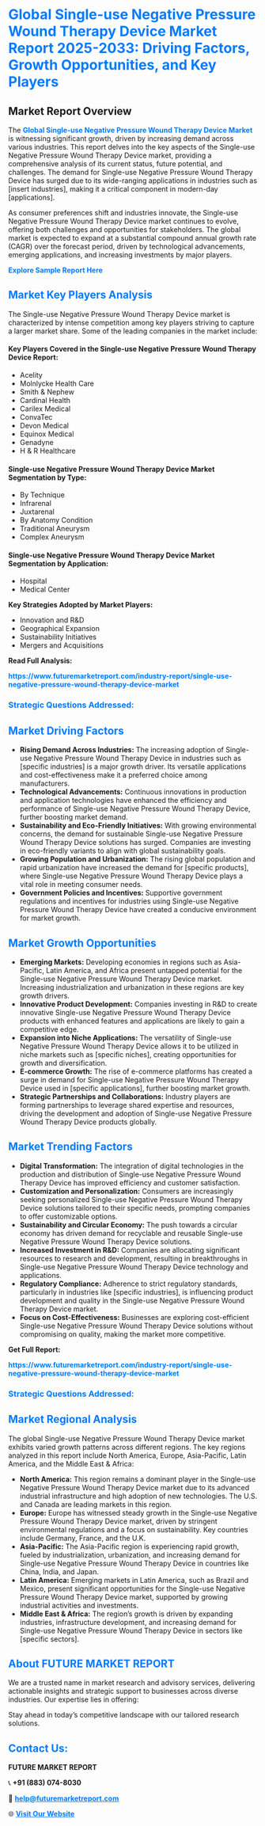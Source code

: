 <h1 style="color: #007BFF;">Global Single-use Negative Pressure Wound Therapy Device Market Report 2025-2033: Driving Factors, Growth Opportunities, and Key Players</h1>

<section id="overview">
<h2>Market Report Overview</h2>
<p>The <a href="https://www.futuremarketreport.com/industry-report/single-use-negative-pressure-wound-therapy-device-market" style="color: #007BFF; text-decoration: none;"><strong>Global Single-use Negative Pressure Wound Therapy Device Market</strong></a> is witnessing significant growth, driven by increasing demand across various industries. This report delves into the key aspects of the Single-use Negative Pressure Wound Therapy Device market, providing a comprehensive analysis of its current status, future potential, and challenges. The demand for Single-use Negative Pressure Wound Therapy Device has surged due to its wide-ranging applications in industries such as [insert industries], making it a critical component in modern-day [applications].</p>
<p>As consumer preferences shift and industries innovate, the Single-use Negative Pressure Wound Therapy Device market continues to evolve, offering both challenges and opportunities for stakeholders. The global market is expected to expand at a substantial compound annual growth rate (CAGR) over the forecast period, driven by technological advancements, emerging applications, and increasing investments by major players.</p>
</section>

<section id="overview">
<p><a href="https://www.futuremarketreport.com/request-sample/reportId=99485" style="color: #007BFF; text-decoration: none;"><strong>Explore Sample Report Here</strong></a></p>
</section>

<section id="key-players">
<h2 style="color: #007BFF;">Market Key Players Analysis</h2>
<p>The Single-use Negative Pressure Wound Therapy Device market is characterized by intense competition among key players striving to capture a larger market share. Some of the leading companies in the market include:</p>
<h4>Key Players Covered in the Single-use Negative Pressure Wound Therapy Device Report:</h4>
<ul><li>Acelity</li><li>Molnlycke Health Care</li><li>Smith &amp; Nephew</li><li>Cardinal Health</li><li>Carilex Medical</li><li>ConvaTec</li><li>Devon Medical</li><li>Equinox Medical</li><li>Genadyne</li><li>H &amp; R Healthcare</li></ul>
<h4>Single-use Negative Pressure Wound Therapy Device Market Segmentation by Type:</h4>
<ul><li>By Technique</li><li>Infrarenal</li><li>Juxtarenal</li><li>By Anatomy Condition</li><li>Traditional Aneurysm</li><li>Complex Aneurysm</li></ul>

<h4>Single-use Negative Pressure Wound Therapy Device Market Segmentation by Application:</h4>
<ul><li>Hospital</li><li>Medical Center</li></ul>
<p><strong>Key Strategies Adopted by Market Players:</strong></p>
<ul>
<li>Innovation and R&D</li>
<li>Geographical Expansion</li>
<li>Sustainability Initiatives</li>
<li>Mergers and Acquisitions</li>
</ul>
</section>

<section>
<p><strong>Read Full Analysis: </strong></p><a href="https://www.futuremarketreport.com/industry-report/single-use-negative-pressure-wound-therapy-device-market" style="color: #007BFF; text-decoration: none;"><strong>https://www.futuremarketreport.com/industry-report/single-use-negative-pressure-wound-therapy-device-market</strong></a>
<h3 style="color: #007BFF;">Strategic Questions Addressed:</h3>
</section>

<section id="driving-factors">
<h2 style="color: #007BFF;">Market Driving Factors</h2>
<ul>
<li><strong>Rising Demand Across Industries:</strong> The increasing adoption of Single-use Negative Pressure Wound Therapy Device in industries such as [specific industries] is a major growth driver. Its versatile applications and cost-effectiveness make it a preferred choice among manufacturers.</li>
<li><strong>Technological Advancements:</strong> Continuous innovations in production and application technologies have enhanced the efficiency and performance of Single-use Negative Pressure Wound Therapy Device, further boosting market demand.</li>
<li><strong>Sustainability and Eco-Friendly Initiatives:</strong> With growing environmental concerns, the demand for sustainable Single-use Negative Pressure Wound Therapy Device solutions has surged. Companies are investing in eco-friendly variants to align with global sustainability goals.</li>
<li><strong>Growing Population and Urbanization:</strong> The rising global population and rapid urbanization have increased the demand for [specific products], where Single-use Negative Pressure Wound Therapy Device plays a vital role in meeting consumer needs.</li>
<li><strong>Government Policies and Incentives:</strong> Supportive government regulations and incentives for industries using Single-use Negative Pressure Wound Therapy Device have created a conducive environment for market growth.</li>
</ul>
</section>

<section id="growth-opportunities">
<h2 style="color: #007BFF;">Market Growth Opportunities</h2>
<ul>
<li><strong>Emerging Markets:</strong> Developing economies in regions such as Asia-Pacific, Latin America, and Africa present untapped potential for the Single-use Negative Pressure Wound Therapy Device market. Increasing industrialization and urbanization in these regions are key growth drivers.</li>
<li><strong>Innovative Product Development:</strong> Companies investing in R&D to create innovative Single-use Negative Pressure Wound Therapy Device products with enhanced features and applications are likely to gain a competitive edge.</li>
<li><strong>Expansion into Niche Applications:</strong> The versatility of Single-use Negative Pressure Wound Therapy Device allows it to be utilized in niche markets such as [specific niches], creating opportunities for growth and diversification.</li>
<li><strong>E-commerce Growth:</strong> The rise of e-commerce platforms has created a surge in demand for Single-use Negative Pressure Wound Therapy Device used in [specific applications], further boosting market growth.</li>
<li><strong>Strategic Partnerships and Collaborations:</strong> Industry players are forming partnerships to leverage shared expertise and resources, driving the development and adoption of Single-use Negative Pressure Wound Therapy Device products globally.</li>
</ul>
</section>

<section id="trending-factors">
<h2 style="color: #007BFF;">Market Trending Factors</h2>
<ul>
<li><strong>Digital Transformation:</strong> The integration of digital technologies in the production and distribution of Single-use Negative Pressure Wound Therapy Device has improved efficiency and customer satisfaction.</li>
<li><strong>Customization and Personalization:</strong> Consumers are increasingly seeking personalized Single-use Negative Pressure Wound Therapy Device solutions tailored to their specific needs, prompting companies to offer customizable options.</li>
<li><strong>Sustainability and Circular Economy:</strong> The push towards a circular economy has driven demand for recyclable and reusable Single-use Negative Pressure Wound Therapy Device solutions.</li>
<li><strong>Increased Investment in R&D:</strong> Companies are allocating significant resources to research and development, resulting in breakthroughs in Single-use Negative Pressure Wound Therapy Device technology and applications.</li>
<li><strong>Regulatory Compliance:</strong> Adherence to strict regulatory standards, particularly in industries like [specific industries], is influencing product development and quality in the Single-use Negative Pressure Wound Therapy Device market.</li>
<li><strong>Focus on Cost-Effectiveness:</strong> Businesses are exploring cost-efficient Single-use Negative Pressure Wound Therapy Device solutions without compromising on quality, making the market more competitive.</li>
</ul>
</section>

<section>
<p><strong>Get Full Report: </strong></p><a href="https://www.futuremarketreport.com/industry-report/single-use-negative-pressure-wound-therapy-device-market" style="color: #007BFF; text-decoration: none;"><strong>https://www.futuremarketreport.com/industry-report/single-use-negative-pressure-wound-therapy-device-market</strong></a>
<h3 style="color: #007BFF;">Strategic Questions Addressed:</h3>
</section>


<section id="regional-analysis">
<h2 style="color: #007BFF;">Market Regional Analysis</h2>
<p>The global Single-use Negative Pressure Wound Therapy Device market exhibits varied growth patterns across different regions. The key regions analyzed in this report include North America, Europe, Asia-Pacific, Latin America, and the Middle East & Africa:</p>
<ul>
<li><strong>North America:</strong> This region remains a dominant player in the Single-use Negative Pressure Wound Therapy Device market due to its advanced industrial infrastructure and high adoption of new technologies. The U.S. and Canada are leading markets in this region.</li>
<li><strong>Europe:</strong> Europe has witnessed steady growth in the Single-use Negative Pressure Wound Therapy Device market, driven by stringent environmental regulations and a focus on sustainability. Key countries include Germany, France, and the U.K.</li>
<li><strong>Asia-Pacific:</strong> The Asia-Pacific region is experiencing rapid growth, fueled by industrialization, urbanization, and increasing demand for Single-use Negative Pressure Wound Therapy Device in countries like China, India, and Japan.</li>
<li><strong>Latin America:</strong> Emerging markets in Latin America, such as Brazil and Mexico, present significant opportunities for the Single-use Negative Pressure Wound Therapy Device market, supported by growing industrial activities and investments.</li>
<li><strong>Middle East & Africa:</strong> The region’s growth is driven by expanding industries, infrastructure development, and increasing demand for Single-use Negative Pressure Wound Therapy Device in sectors like [specific sectors].</li>
</ul>
</section>

<footer>
<h2 style="color: #007BFF;">About FUTURE MARKET REPORT</h2>
<p>We are a trusted name in market research and advisory services, delivering actionable insights and strategic support to businesses across diverse industries. Our expertise lies in offering:</p>

<p>Stay ahead in today’s competitive landscape with our tailored research solutions.</p>

<h2 style="color: #007BFF;">Contact Us:</h2>
<p><strong>FUTURE MARKET REPORT</strong></p>
<p>📞 <strong>+91 (883) 074-8030</strong></p>
<p>📧 <strong><a href="mailto:help@futuremarketreport.com" style="color: #007BFF;">help@futuremarketreport.com</a></strong></p>
<p>🌐 <strong><a href="https://www.futuremarketreport.com/" style="color: #007BFF;">Visit Our Website</a></strong></p>
</footer>